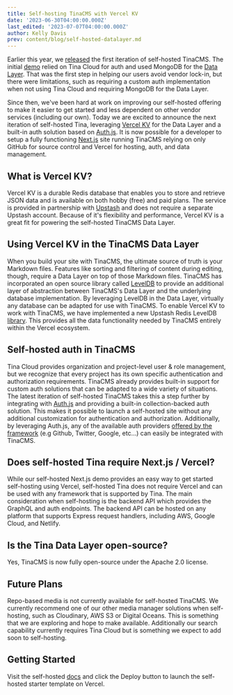 ```yaml
---
title: Self-hosting TinaCMS with Vercel KV
date: '2023-06-30T04:00:00.000Z'
last_edited: '2023-07-07T04:00:00.000Z'
author: Kelly Davis
prev: content/blog/self-hosted-datalayer.md
---
```


Earlier this year, we [released](/blog/self-hosted-datalayer/ "released") the first iteration of self-hosted TinaCMS. The initial [demo](https://github.com/tinacms/tina-self-hosted-demo/tree/274c0d9ee004629ff0cef2539b56c88324abd8f8) relied on Tina Cloud for auth and used MongoDB for the [Data Layer](/blog/self-hosted-datalayer/). That was the first step in helping our users avoid vendor lock-in, but there were limitations, such as requiring a custom auth implementation when not using Tina Cloud and requiring MongoDB for the Data Layer.

Since then, we've been hard at work on improving our self-hosted offering to make it easier to get started and less dependent on other vendor services (including our own). Today we are excited to announce the next iteration of self-hosted Tina, leveraging [Vercel KV](https://vercel.com/docs/storage/vercel-kv) for the Data Layer and a built-in auth solution based on [Auth.js](https://authjs.dev/). It is now possible for a developer to setup a fully functioning [Next.js](https://nextjs.org/) site running TinaCMS relying on only GitHub for source control and Vercel for hosting, auth, and data management.

## What is Vercel KV?

Vercel KV is a durable Redis database that enables you to store and retrieve JSON data and is available on both hobby (free) and paid plans. The service is provided in partnership with [Upstash](https://upstash.com/about) and does not require a separate Upstash account. Because of it's flexibility and performance, Vercel KV is a great fit for powering the self-hosted TinaCMS Data Layer.

## Using Vercel KV in the TinaCMS Data Layer

When you build your site with TinaCMS, the ultimate source of truth is your Markdown files. Features like sorting and filtering of content during editing, though, require a Data Layer on top of those Markdown files. TinaCMS has incorporated an open source library called [LevelDB](https://tina.io/blog/Tina-CMS--Leveljs/) to provide an additional layer of abstraction between TinaCMS's Data Layer and the underlying database implementation. By leveraging LevelDB in the Data Layer, virtually any database can be adapted for use with TinaCMS. To enable Vercel KV to work with TinaCMS, we have implemented a new Upstash Redis LevelDB [library](https://www.npmjs.com/package/upstash-redis-level). This provides all the data functionality needed by TinaCMS entirely within the Vercel ecosystem.

## Self-hosted auth in TinaCMS

Tina Cloud provides organization and project-level user & role management, but we recognize that every project has its own specific authentication and authorization requirements. TinaCMS already provides built-in support for custom auth solutions that can be adapted to a wide variety of situations. The latest iteration of self-hosted TinaCMS takes this a step further by integrating with [Auth.js](https://authjs.dev/) and providing a built-in collection-backed auth solution. This makes it possible to launch a self-hosted site without any additional customization for authentication and authorization. Additionally, by leveraging Auth.js, any of the available auth providers [offered by the framework](https://next-auth.js.org/providers/) (e.g Github, Twitter, Google, etc...) can easily be integrated with TinaCMS.

## Does self-hosted Tina require Next.js / Vercel?

While our self-hosted Next.js demo provides an easy way to get started self-hosting using Vercel, self-hosted Tina does not require Vercel and can be used with any framework that is supported by Tina. The main consideration when self-hosting is the backend API which provides the GraphQL and auth endpoints. The backend API can be hosted on any platform that supports Express request handlers, including AWS, Google Cloud, and Netlify.

## Is the Tina Data Layer open-source?

Yes, TinaCMS is now fully open-source under the Apache 2.0 license.

## Future Plans

Repo-based media is not currently available for self-hosted TinaCMS. We currently recommend one of our other media manager solutions when self-hosting, such as Cloudinary, AWS S3 or Digital Oceans. This is something that we are exploring and hope to make available. Additionally our search capability currently requires Tina Cloud but is something we expect to add soon to self-hosting.

## Getting Started

Visit the self-hosted [docs](/docs/self-hosted/starters/nextjs-vercel/) and click the Deploy button to launch the self-hosted starter template on Vercel.
